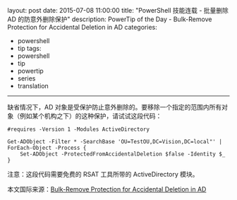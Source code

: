 ﻿layout: post
date: 2015-07-08 11:00:00
title: "PowerShell 技能连载 - 批量删除 AD 的防意外删除保护"
description: PowerTip of the Day - Bulk-Remove Protection for Accidental Deletion in AD
categories:
- powershell
- tip
tags:
- powershell
- tip
- powertip
- series
- translation
---
缺省情况下，AD 对象是受保护防止意外删除的。要移除一个指定的范围内所有对象（例如某个机构之下）的这种保护，请试试这段代码：

    #requires -Version 1 -Modules ActiveDirectory
    
    Get-ADObject -Filter * -SearchBase 'OU=TestOU,DC=Vision,DC=local"' |
    ForEach-Object -Process {
        Set-ADObject -ProtectedFromAccidentalDeletion $false -Identity $_
    }

注意：这段代码需要免费的 RSAT 工具所带的 ActiveDirectory 模块。

<!--more-->
本文国际来源：[Bulk-Remove Protection for Accidental Deletion in AD](http://community.idera.com/powershell/powertips/b/tips/posts/bulk-remove-protection-for-accidental-deletion-in-ad)
